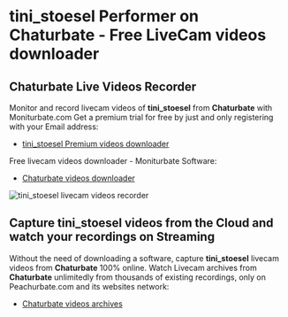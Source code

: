 # tini_stoesel Performer on Chaturbate - Free LiveCam videos downloader

## Chaturbate Live Videos Recorder

Monitor and record livecam videos of **tini_stoesel** from **Chaturbate** with Moniturbate.com
Get a premium trial for free by just and only registering with your Email address:
* [tini_stoesel Premium videos downloader](https://moniturbate.com/request-demo-licence-key.html)

Free livecam videos downloader - Moniturbate Software:
* [Chaturbate videos downloader](https://moniturbate.com/moniturbate-download-software.html)

![tini_stoesel livecam videos recorder](https://peachurnet.com/templates/moniturbate-software.png)


## Capture tini_stoesel videos from the Cloud and watch your recordings on Streaming

Without the need of downloading a software, capture **tini_stoesel** livecam videos from **Chaturbate** 100% online.
Watch Livecam archives from **Chaturbate** unlimitedly from thousands of existing recordings, only on Peachurbate.com and its websites network:
* [Chaturbate videos archives](https://peachurnet.com/)